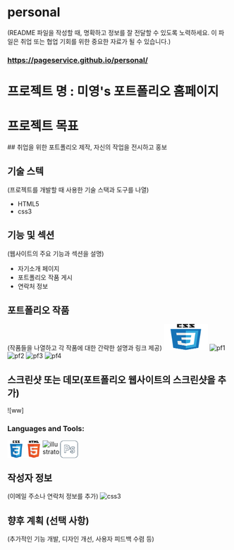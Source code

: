 # personal
(README 파일을 작성할 때, 명확하고 정보를 잘 전달할 수 있도록 노력하세요. 이 파일은 취업 또는 협업 기회를 위한 중요한 자료가 될 수 있습니다.)
### https://pageservice.github.io/personal/
# 프로젝트 명 : 미영's 포트폴리오 홈페이지
<h1>프로젝트 목표</h1>## 
취업을 위한 포트폴리오 제작, 자신의 작업을 전시하고 홍보

## 기술 스텍
(프로젝트를 개발할 때 사용한 기술 스택과 도구를 나열)
- HTML5
- css3

## 기능 및 섹션
(웹사이트의 주요 기능과 섹션을 설명)

- 자기소개 페이지
- 포트폴리오 작품 게시
- 연락처 정보

 
## 포트폴리오 작품
(작품들을 나열하고 각 작품에 대한 간략한 설명과 링크 제공)
<img src="https://raw.githubusercontent.com/devicons/devicon/master/icons/css3/css3-original-wordmark.svg" alt="css3" width="100" height="60"/>
![pf1](https://github.com/user-attachments/assets/95c97f27-f1f2-45e5-bc76-3c4bcff894ec)
![pf2](https://github.com/user-attachments/assets/e13f22d0-453f-4d21-82c5-2dca7d06556c)
![pf3](https://github.com/user-attachments/assets/3e09c8ca-d6ad-40c1-bafb-d7b7722cee0e)
![pf4](https://github.com/user-attachments/assets/88ac8d91-e64a-4e12-960d-c925be7103ed)


## 스크린샷 또는 데모(포트폴리오 웹사이트의 스크린샷을 추가)
![ww]

<h3 align="left">Languages and Tools:</h3>
<p align="left" style="white-space: pre-line; display: flex;">
    <img src="https://raw.githubusercontent.com/devicons/devicon/master/icons/css3/css3-original-wordmark.svg" alt="css3" width="40" height="40"/>
    <img src="https://raw.githubusercontent.com/devicons/devicon/master/icons/html5/html5-original-wordmark.svg" alt="html5" width="40" height="40"/> 
    <img src="https://www.vectorlogo.zone/logos/adobe_illustrator/adobe_illustrator-icon.svg" alt="illustrator" width="40" height="40"/>  
    <img src="https://raw.githubusercontent.com/devicons/devicon/master/icons/photoshop/photoshop-line.svg" alt="photoshop" width="40" height="40"/> 
</p>


## 작성자 정보
(이메일 주소나 연락처 정보를 추가)
<img src="https://img.shields.io/badge/Gmail-D14836?style=for-the-badge&logo=gmail&logoColor=white" alt="css3" width="40" height="40"/>

## 향후 계획 (선택 사항)
(추가적인 기능 개발, 디자인 개선, 사용자 피드백 수렴 등)
